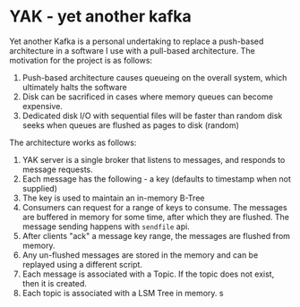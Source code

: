 # YAK - yet another kafka 

Yet another Kafka is a personal undertaking to replace a push-based architecture
in a software I use with a pull-based architecture. The motivation for the project is
as follows: 
1. Push-based architecture causes queueing on the overall system, which ultimately 
halts the software
2. Disk can be sacrificed in cases where memory queues can become expensive.
3. Dedicated disk I/O with sequential files will be faster than random disk seeks when
queues are flushed as pages to disk (random) 

The architecture works as follows: 
1. YAK server is a single broker that listens to messages, and responds to message requests.
2. Each message has the following - a key (defaults to timestamp when not supplied)
3. The key is used to maintain an in-memory B-Tree 
4. Consumers can request for a range of keys to consume. The messages are buffered in memory 
for some time, after which they are flushed. The message sending happens with `sendfile` api.
5. After clients "ack" a message key range, the messages are flushed from memory. 
6. Any un-flushed messages are stored in the memory and can be replayed using a different script. 
7. Each message is associated with a Topic. If the topic does not exist, then it is created.
8. Each topic is associated with a LSM Tree in memory. 
s
